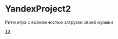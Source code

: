# YandexProject2
Ритм игра с возможностью загрузки своей музыки

[ТЗ](https://github.com/vokintru/YandexProject2/blob/main/%D0%A2%D0%97.docx)